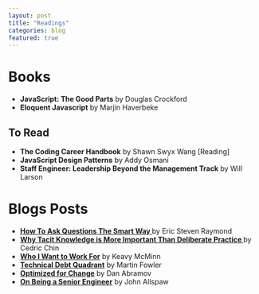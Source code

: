 ```yaml
---
layout: post
title: "Readings"
categories: blog
featured: true
---
```


# Books

- **JavaScript: The Good Parts** by Douglas Crockford
- **Eloquent Javascript** by Marjin Haverbeke

## To Read

- **The Coding Career Handbook** by Shawn Swyx Wang [Reading]
- **JavaScript Design Patterns** by Addy Osmani
- **Staff Engineer: Leadership Beyond the Management Track** by Will Larson

# Blogs Posts

- **[How To Ask Questions The Smart Way
  ](http://www.catb.org/esr/faqs/smart-questions.html)** by Eric Steven Raymond
- **[Why Tacit Knowledge is More Important Than Deliberate Practice
  ](https://commoncog.com/blog/tacit-knowledge-is-a-real-thing/)** by Cedric Chin
- **[Who I Want to Work For](https://keavy.com/work/who-i-want-to-work-for/)** by Keavy McMinn
- **[Technical Debt Quadrant](https://martinfowler.com/bliki/TechnicalDebtQuadrant.html)** by Martin Fowler
- **[Optimized for Change](https://overreacted.io/optimized-for-change/)** by Dan Abramov
- **[On Being a Senior Engineer](https://www.kitchensoap.com/2012/10/25/on-being-a-senior-engineer/)** by John Allspaw
